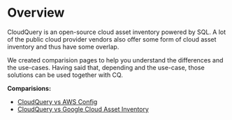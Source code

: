 # Overview

CloudQuery is an open-source cloud asset inventory powered by SQL. A lot of the public cloud provider vendors also offer some form of cloud asset inventory and thus have some overlap.

We created comparision pages to help you understand the differences and the use-cases. Having said that, depending and the use-case, those solutions can be used together with CQ.

**Comparisions:**
- [CloudQuery vs AWS Config](./aws_config)
- [CloudQuery vs Google Cloud Asset Inventory](./google_cloud_asset_inventory)